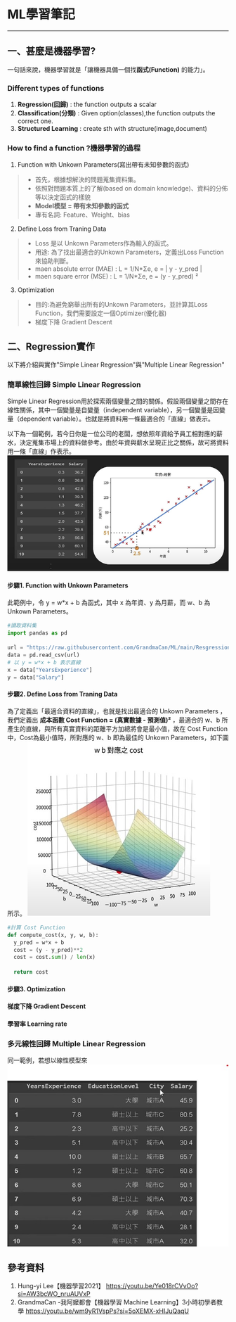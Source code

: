 # ML學習筆記
---
## 一、甚麼是機器學習?
一句話來說，機器學習就是「讓機器具備一個找**函式(Function)** 的能力」。
### Different types of functions
1. **Regression(回歸)** : the function outputs a scalar
2. **Classification(分類)** : Given option(classes),the function outputs the correct one.
3. **Structured Learning** : create sth with structure(image,document)
### How to find a function ?機器學習的過程

1. Function with Unkown Parameters(寫出帶有未知參數的函式)
>- 首先，根據想解決的問題蒐集資料集。
>- 依照對問題本質上的了解(based on domain knowledge)、資料的分佈等以決定函式的樣貌
>- **Model模型 = 帶有未知參數的函式**
>- 專有名詞: Feature、Weight、bias
2. Define Loss from Traning Data
>- Loss 是以 Unkown Parameters作為輸入的函式。
>- 用途: 為了找出最適合的Unkown Parameters，定義出Loss Function來協助判斷。
>- maen absolute error (MAE) : L = 1/N*&Sigma;e, e = | y - y_pred |
>- maen square error (MSE) : L = 1/N*&Sigma;e, e =  (y - y_pred) &sup2;

3. Optimization 
>- 目的:為避免窮舉出所有的Unkown Parameters，並計算其Loss Function，我們需要設定一個Optimizer(優化器)
>- 梯度下降 Gradient Descent

## 二、Regression實作
以下將介紹與實作"Simple Linear Regression"與"Multiple Linear Regression"
### 簡單線性回歸 Simple Linear Regression
Simple Linear Regression用於探索兩個變量之間的關係。假設兩個變量之間存在線性關係，其中一個變量是自變量（independent variable），另一個變量是因變量（dependent variable）。也就是將資料用一條最適合的「直線」做表示。

以下為一個範例，若今日你是一位公司的老闆，想依照年資給予員工相對應的薪水，決定蒐集市場上的資料做參考。由於年資與薪水呈現正比之關係，故可將資料用一條「直線」作表示。
![slr-example.jpg](../images/ml/slr-example.jpg)

#### 步驟1. Function with Unkown Parameters
此範例中，令 y = w*x + b 為函式，其中 x 為年資、y 為月薪，而 w、b 為 Unkown Parameters。
```python
#讀取資料集
import pandas as pd

url = "https://raw.githubusercontent.com/GrandmaCan/ML/main/Resgression/Salary_Data.csv"
data = pd.read_csv(url)
# 以 y = w*x + b 表示直線
x = data["YearsExperience"]
y = data["Salary"]
```
#### 步驟2. Define Loss from Traning Data
為了定義出「最適合資料的直線」，也就是找出最適合的 Unkown Parameters ，我們定義出 **成本函數 Cost Function = (真實數據 - 預測值)&sup2;** ，最適合的 w、b 所產生的直線，與所有真實資料的距離平方加總將會是最小值，故在 Cost Function 中，Cost為最小值時，所對應的 w、b 即為最佳的 Unkown Parameters，如下圖所示。
![cost-function.jpg](../images/ml/cost-function.jpg)
```python
#計算 Cost Function
def compute_cost(x, y, w, b):
  y_pred = w*x + b
  cost = (y - y_pred)**2
  cost = cost.sum() / len(x)

  return cost
```
#### 步驟3. Optimization

#### 梯度下降 Gradient Descent
#### 學習率 Learning rate
### 多元線性回歸 Multiple Linear Regression
同一範例，若想以線性模型來
![mlr-example.jpg](../images/ml/mlr-example.jpg)
## 參考資料
1. Hung-yi Lee【機器學習2021】 https://youtu.be/Ye018rCVvOo?si=AW3bcWO_nruAUVxP
2. GrandmaCan -我阿嬤都會【機器學習 Machine Learning】3小時初學者教學 https://youtu.be/wm9yR1VspPs?si=5oXEMX-xHIJuQaqU